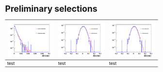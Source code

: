 # Preliminary selections



|![test](../sigMC/plots/png/dis_dr.png)  | ![test](../sigMC/plots/png/dis_dz.png) | ![test](../sigMC/plots/png/dis_dz.png) |
|---- | ---- | ----|
|test  | test | test |
